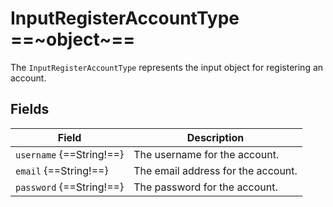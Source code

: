 # InputRegisterAccountType ==~object~==

The `InputRegisterAccountType` represents the input object for registering an account. 

## Fields

| Field                   | Description                        |
|-------------------------|------------------------------------|
| `username` {==String!==} | The username for the account.     |
| `email` {==String!==}    | The email address for the account.|
| `password` {==String!==} | The password for the account.     |

